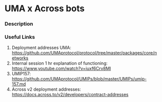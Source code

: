 # UMA x Across bots

### Description





### Useful Links

1. Deployment addresses UMA: https://github.com/UMAprotocol/protocol/tree/master/packages/core/networks
2. Internal session 1 hr explanation of functioning: https://www.youtube.com/watch?v=iuxf6Crv8MI
3. UMIP157: https://github.com/UMAprotocol/UMIPs/blob/master/UMIPs/umip-157.md
4. Across v2 deployment addresses: https://docs.across.to/v2/developers/contract-addresses